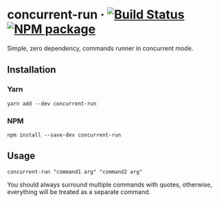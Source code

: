 # concurrent-run &middot; [![Build Status](https://svipben.visualstudio.com/svipben/_apis/build/status/concurrent-run?branchName=master)](https://svipben.visualstudio.com/svipben/_build/latest?definitionId=2&branchName=master) [![NPM package](https://img.shields.io/npm/v/concurrent-run.svg)](https://www.npmjs.com/package/concurrent-run)

Simple, zero dependency, commands runner in concurrent mode.

## Installation

### Yarn

`yarn add --dev concurrent-run`

### NPM

`npm install --save-dev concurrent-run`

## Usage

`concurrent-run "command1 arg" "command2 arg"`

You should always surround multiple commands with quotes, otherwise, everything will be treated as a separate command.
